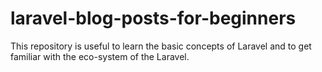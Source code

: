 # laravel-blog-posts-for-beginners
This repository is useful to learn the basic concepts of Laravel and to get familiar with the eco-system of the Laravel.
